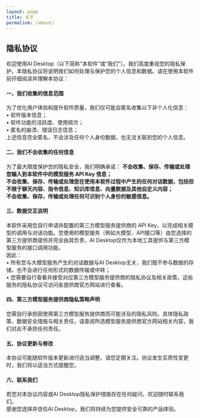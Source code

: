 ```yaml
---
layout: page
title: 关于
permalink: /about/
---
```

## 隐私协议
欢迎使用AI Desktop（以下简称“本软件”或“我们”）。我们高度重视您的隐私保护，本隐私协议将说明我们如何处理与保护您的个人信息和数据。请在使用本软件前仔细阅读并理解本协议：
#### 一、我们收集的信息范围
为了优化用户体验和提升软件质量，我们仅可能会匿名收集以下非个人化信息：<br>
• 软件版本信息；<br>
• 软件功能的活跃度、使用频次；<br>
• 匿名的崩溃、错误日志信息；<br>
上述信息完全匿名，不会涉及任何个人身份数据，也无法关联到您的个人信息。<br>
#### 二、我们不会收集的任何信息
为了最大限度保护您的隐私安全，我们明确承诺：
**不会收集、保存、传输或处理您输入到本软件中的模型服务 API Key 信息；<br>**
**不会收集、保存、传输或处理您在使用本软件过程中产生的任何对话数据，包括但不限于聊天内容、指令信息、知识库信息、向量数据及其他自定义内容；<br>**
**不会收集、保存、传输或处理任何可识别个人身份的敏感信息。<br>**
#### 三、数据交互说明
本软件采用您自行申请并配置的第三方模型服务提供商的 API Key，以完成相关模型的调用与对话功能。您使用的模型服务（例如大模型、API接口等）由您选择的第三方提供商提供并完全由其负责，AI Desktop仅作为本地工具提供与第三方模型服务的接口调用功能。<br>
因此：<br>
• 所有您与大模型服务产生的对话数据与AI Desktop无关，我们既不参与数据的存储，也不会进行任何形式的数据传输或中转；<br>
• 您需要自行查看并接受对应第三方模型服务提供商的隐私协议及相关政策，这些服务的隐私协议可访问各提供商官方网站进行查看。<br>
#### 四、第三方模型服务提供商隐私策略声明
您需自行承担因使用第三方模型服务提供商而可能涉及的隐私风险。具体隐私政策、数据安全措施与相关责任，请查阅所选模型服务提供商官方网站相关内容，我们对此不承担任何责任。
#### 五、协议更新与修改
本协议可能随软件版本更新进行适当调整，请您定期关注。协议发生实质性变更时，我们将以适当方式提醒您。
#### 六、联系我们
若您对本协议内容或AI Desktop隐私保护措施存在任何疑问，欢迎随时联系我们。<br>
感谢您选择并信任AI Desktop，我们将持续为您提供安全可靠的产品体验。
